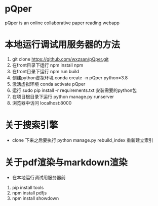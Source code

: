 # pQper
pQper is an online collaborative paper reading webapp

# 本地运行调试用服务器的方法
1. git clone https://github.com/wxzsan/pQper.git
2. 在front目录下运行 npm install npm
3. 在front目录下运行 npm run build
4. 创建python虚拟环境 conda create -n pQper python=3.8
5. 激活虚拟环境 conda activate pQper
6. 运行 sudo pip install -r requirements.txt 安装需要的python包
7. 在项目根目录下运行 python manage.py runserver
8. 浏览器中访问 localhost:8000

# 关于搜索引擎
* clone 下来之后要执行 python manage.py rebuild_index 重新建立索引

# 关于pdf渲染与markdown渲染
* 在本地运行调试用服务器前
1. pip install tools
2. npm install pdfjs
3. npm install showdown
